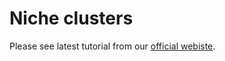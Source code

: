 # Niche clusters

Please see latest tutorial from our [official webiste](https://ontrac-website.readthedocs.io/en/latest/tutorials/niche_cluster.html).
